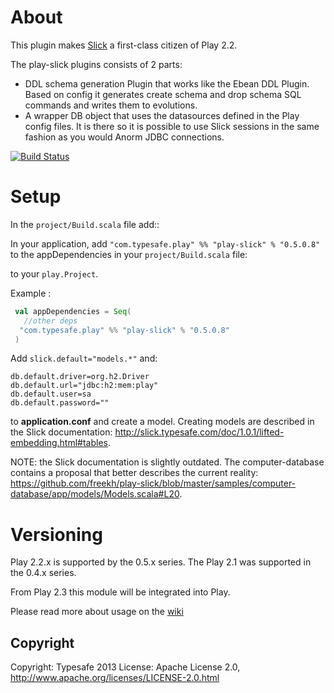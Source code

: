 # About

This plugin makes [Slick](http://slick.typesafe.com/) a first-class citizen of Play 2.2.

The play-slick plugins consists of 2 parts:
 - DDL schema generation Plugin that works like the Ebean DDL Plugin. Based on config it generates create schema and drop schema SQL commands and writes them to evolutions.
 - A wrapper DB object that uses the datasources defined in the Play config files. It is there so it is possible to use Slick sessions in the same fashion as you would Anorm JDBC connections.

[![Build Status](https://travis-ci.org/freekh/play-slick.png?branch=master)](https://travis-ci.org/freekh/play-slick)

# Setup

In the `project/Build.scala` file add::

In your application, add `"com.typesafe.play" %% "play-slick" % "0.5.0.8"` to the appDependencies in your `project/Build.scala` file:

to your `play.Project`.

Example :

```scala
 val appDependencies = Seq(
   //other deps
  "com.typesafe.play" %% "play-slick" % "0.5.0.8" 
 )
```

Add `slick.default="models.*"` and:
```
db.default.driver=org.h2.Driver
db.default.url="jdbc:h2:mem:play"
db.default.user=sa
db.default.password=""
```
to **application.conf** and create a model. Creating models are described in the Slick documentation: http://slick.typesafe.com/doc/1.0.1/lifted-embedding.html#tables. 

NOTE: the Slick documentation is slightly outdated. 
The computer-database contains a proposal that better describes the current reality: https://github.com/freekh/play-slick/blob/master/samples/computer-database/app/models/Models.scala#L20.

# Versioning
Play 2.2.x is supported by the 0.5.x series.
The Play 2.1 was supported in the 0.4.x series.

From Play 2.3 this module will be integrated into Play.

Please read more about usage on the [wiki](https://github.com/freekh/play-slick/wiki/Usage)

Copyright
---------

Copyright: Typesafe 2013
License: Apache License 2.0, http://www.apache.org/licenses/LICENSE-2.0.html
